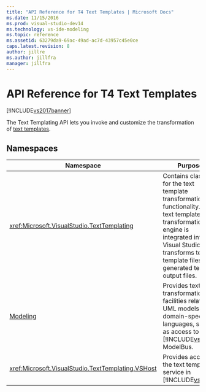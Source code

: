 ```yaml
---
title: "API Reference for T4 Text Templates | Microsoft Docs"
ms.date: 11/15/2016
ms.prod: visual-studio-dev14
ms.technology: vs-ide-modeling
ms.topic: reference
ms.assetid: 63279da9-69ac-49ad-ac7d-43957c45e0ce
caps.latest.revision: 8
author: jillre
ms.author: jillfra
manager: jillfra
---
```

# API Reference for T4 Text Templates
[!INCLUDE[vs2017banner](../includes/vs2017banner.md)]

The Text Templating API lets you invoke and customize the transformation of [text templates](../modeling/code-generation-and-t4-text-templates.md).

## Namespaces

|Namespace|Purpose|
|---------------|-------------|
|<xref:Microsoft.VisualStudio.TextTemplating>|Contains classes for the text template transformation functionality. The text template transformation engine is integrated into Visual Studio, and transforms text template files into generated text output files.|
|[Modeling](/previous-versions/ee844312(v=vs.140))|Provides text transformation facilities related to UML models and domain-specific languages, such as access to [!INCLUDE[vsprvs](../includes/vsprvs-md.md)] ModelBus.|
|<xref:Microsoft.VisualStudio.TextTemplating.VSHost>|Provides access to the text templating service in [!INCLUDE[vsprvs](../includes/vsprvs-md.md)].|
